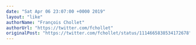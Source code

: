 ```yaml
---
date: "Sat Apr 06 23:07:00 +0000 2019"
layout: "like"
authorName: "François Chollet"
authorUrl: "https://twitter.com/fchollet"
originalPost: "https://twitter.com/fchollet/status/1114665838534172678"
---
```

